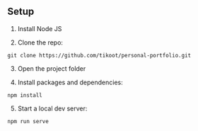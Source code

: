 
## Setup

1. Install Node JS 

2. Clone the repo:

```
git clone https://github.com/tikoot/personal-portfolio.git
```

3. Open the project folder

4. Install packages and dependencies:

```
npm install
```

5. Start a local dev server:

```
npm run serve
```
